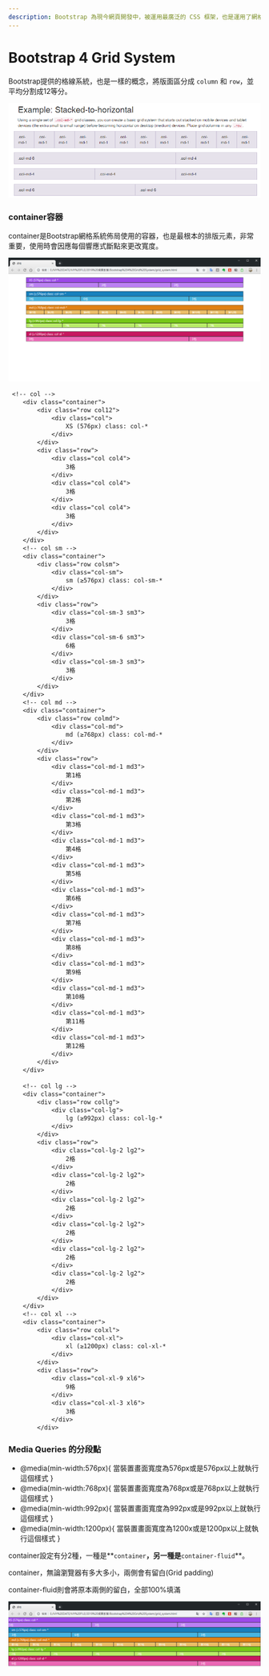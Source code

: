 ```yaml
---
description: Bootstrap 為現今網頁開發中，被運用最廣泛的 CSS 框架，也是運用了網格系統
---
```


# Bootstrap 4 Grid System

Bootstrap提供的格線系統，也是一樣的概念，將版面區分成 `column` 和 `row`，並平均分割成12等分。

![](../.gitbook/assets/image%20%281%29.png)

### container容器

container是Bootstrap網格系統佈局使用的容器，也是最根本的排版元素，非常重要，使用時會因應每個響應式斷點來更改寬度。

![](../.gitbook/assets/image%20%284%29.png)

```markup
 <!-- col -->
    <div class="container">
        <div class="row col12">
            <div class="col">
                XS (576px) class: col-*
            </div>
        </div>
        <div class="row">
            <div class="col col4">
                3格
            </div>
            <div class="col col4">
                3格
            </div>
            <div class="col col4">
                3格
            </div>
        </div>
    </div>
    <!-- col sm -->
    <div class="container">
        <div class="row colsm">
            <div class="col-sm">
                sm (≥576px) class: col-sm-*
            </div>
        </div>
        <div class="row">
            <div class="col-sm-3 sm3">
                3格
            </div>
            <div class="col-sm-6 sm3">
                6格
            </div>
            <div class="col-sm-3 sm3">
                3格
            </div>
        </div>
    </div>
    <!-- col md -->
    <div class="container">
        <div class="row colmd">
            <div class="col-md">
                md (≥768px) class: col-md-*
            </div>
        </div>
        <div class="row">
            <div class="col-md-1 md3">
                第1格
            </div>
            <div class="col-md-1 md3">
                第2格
            </div>
            <div class="col-md-1 md3">
                第3格
            </div>
            <div class="col-md-1 md3">
                第4格
            </div>
            <div class="col-md-1 md3">
                第5格
            </div>
            <div class="col-md-1 md3">
                第6格
            </div>
            <div class="col-md-1 md3">
                第7格
            </div>
            <div class="col-md-1 md3">
                第8格
            </div>
            <div class="col-md-1 md3">
                第9格
            </div>
            <div class="col-md-1 md3">
                第10格
            </div>
            <div class="col-md-1 md3">
                第11格
            </div>
            <div class="col-md-1 md3">
                第12格
            </div>
        </div>
    </div>

    <!-- col lg -->
    <div class="container">
        <div class="row collg">
            <div class="col-lg">
                lg (≥992px) class: col-lg-*
            </div>
        </div>
        <div class="row">
            <div class="col-lg-2 lg2">
                2格
            </div>
            <div class="col-lg-2 lg2">
                2格
            </div>
            <div class="col-lg-2 lg2">
                2格
            </div>
            <div class="col-lg-2 lg2">
                2格
            </div>
            <div class="col-lg-2 lg2">
                2格
            </div>
            <div class="col-lg-2 lg2">
                2格
            </div>
        </div>
    </div>
    <!-- col xl -->
    <div class="container">
        <div class="row colxl">
            <div class="col-xl">
                xl (≥1200px) class: col-xl-*
            </div>
        </div>
        <div class="row">
            <div class="col-xl-9 xl6">
                9格
            </div>
            <div class="col-xl-3 xl6">
                3格
            </div>
        </div>
```

### Media Queries 的分段點 <a id="media-queries-&#x7684;&#x5206;&#x6BB5;&#x9EDE;"></a>

* @media\(min-width:576px\){ 當裝置畫面寬度為576px或是576px以上就執行這個樣式 }
* @media\(min-width:768px\){ 當裝置畫面寬度為768px或是768px以上就執行這個樣式 }
* @media\(min-width:992px\){ 當裝置畫面寬度為992px或是992px以上就執行這個樣式 }
* @media\(min-width:1200px\){ 當裝置畫面寬度為1200x或是1200px以上就執行這個樣式 }

container設定有分2種，一種是**`container`**，另一種是**`container-fluid`**。

container，無論瀏覽器有多大多小，兩側會有留白\(Grid padding\)

container-fluid則會將原本兩側的留白，全部100%填滿

![](../.gitbook/assets/image%20%282%29.png)

